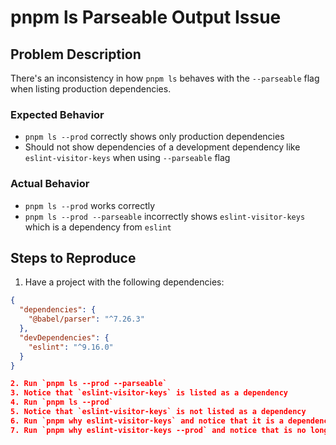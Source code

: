 # pnpm ls Parseable Output Issue

## Problem Description

There's an inconsistency in how `pnpm ls` behaves with the `--parseable` flag when listing production dependencies.

### Expected Behavior
- `pnpm ls --prod` correctly shows only production dependencies
- Should not show dependencies of a development dependency like `eslint-visitor-keys` when using `--parseable` flag

### Actual Behavior
- `pnpm ls --prod` works correctly
- `pnpm ls --prod --parseable` incorrectly shows `eslint-visitor-keys` which is a dependency from `eslint`

## Steps to Reproduce

1. Have a project with the following dependencies:
```json
{
  "dependencies": {
    "@babel/parser": "^7.26.3"
  },
  "devDependencies": {
    "eslint": "^9.16.0"
  }
}

2. Run `pnpm ls --prod --parseable`
3. Notice that `eslint-visitor-keys` is listed as a dependency
4. Run `pnpm ls --prod`
5. Notice that `eslint-visitor-keys` is not listed as a dependency
6. Run `pnpm why eslint-visitor-keys` and notice that it is a dependency of `eslint`
7. Run `pnpm why eslint-visitor-keys --prod` and notice that is no longer showed


